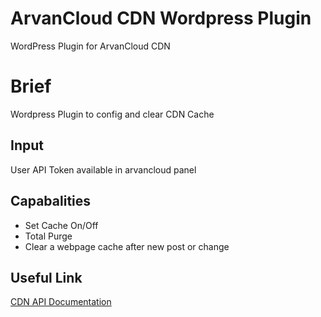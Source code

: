 # ArvanCloud CDN Wordpress Plugin
WordPress Plugin for ArvanCloud CDN

# Brief
Wordpress Plugin to config and clear CDN Cache

## Input
User API Token available in arvancloud panel

## Capabalities
* Set Cache On/Off
* Total Purge
* Clear a webpage cache after new post or change

## Useful Link
[CDN API Documentation](https://www.arvancloud.com/docs/api/cdn/4.0)

